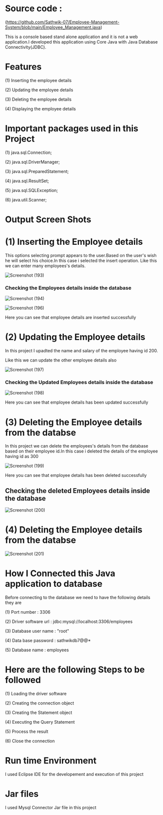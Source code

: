 
# Source code : 

(https://github.com/Sathwik-07/Employee-Management-System/blob/main/Employee_Management.java)

This is a  console based stand alone  application and  it is not a  web application.I developed this  application using  Core Java with Java Database Connectivity(JDBC).

# Features

(1) Inserting the employee details 

(2) Updating the employee details 

(3) Deleting the employee details 

(4) Displaying the employee details 


# Important packages used in this Project

(1) java.sql.Connection;

(2) java.sql.DriverManager;

(3) java.sql.PreparedStatement;

(4) java.sql.ResultSet;

(5) java.sql.SQLException;

(6) java.util.Scanner;

#   Output Screen Shots

# (1) Inserting the Employee details


 This options selecting prompt appears  to the user.Based  on the user's wish  he will select his choice.In this case i selected the insert operation.
 Like this we can enter many employees's  details.


![Screenshot (193)](https://github.com/Sathwik-07/Employee-Management-System/assets/130444732/1f925a22-5771-49f8-90fb-bd7e1892c7ba)


### Checking the Employees details inside the database


![Screenshot (194)](https://github.com/Sathwik-07/Employee-Management-System/assets/130444732/a8fc19be-075a-4dcd-a0b4-de003013153e)


![Screenshot (196)](https://github.com/Sathwik-07/Employee-Management-System/assets/130444732/71b76350-fe4a-4c47-a474-84815f2f0019)

Here you can see that employee details are inserted successfully



# (2) Updating the Employee details

In this project I upadted the name and salary of the employee having id 200.

Like this we can update the other employee details also

![Screenshot (197)](https://github.com/Sathwik-07/Employee-Management-System/assets/130444732/ff32ec69-3288-4975-b6ba-047c8a57e586)

### Checking the Updated Employees details inside the database


![Screenshot (198)](https://github.com/Sathwik-07/Employee-Management-System/assets/130444732/4f7f232d-60b8-4581-bc8c-3e6256fd8497)

Here you can see that employee details has been updated successfully



# (3) Deleting the Employee details from the databse

In this project we can delete the employees's details from the database based on their employee id.In this case i deleted the details of the employee having id as 300


![Screenshot (199)](https://github.com/Sathwik-07/Employee-Management-System/assets/130444732/f7878173-a197-4d38-9c35-fa26dadd854b)

Here you can see that employee details has been deleted successfully


## Checking the deleted Employees details inside the database


![Screenshot (200)](https://github.com/Sathwik-07/Employee-Management-System/assets/130444732/8a9a1087-1927-4b3c-99f1-0545e8144656)


# (4) Deleting the Employee details from the databse


![Screenshot (201)](https://github.com/Sathwik-07/Employee-Management-System/assets/130444732/6fafba5e-1aae-4067-82a1-8b01eb7388c9)


# How I Connected this Java application to database

Before connecting to the database we need to have the following details they are


(1) Port number : 3306

(2) Driver software url : jdbc:mysql://localhost:3306/employees 

(3) Database user name  : "root"

(4) Data base password  : sathwikdb7@@*

(5) Database name : employees



# Here are the following  Steps  to be followed



(1) Loading the driver software

(2) Creating the connection object

(3)  Creating the Statement object

(4) Executing the Query Statement

(5) Process the result

(6) Close the connection


# Run time Environment

I used Eclipse IDE  for the developement and execution of this project


# Jar files

I used Mysql Connector Jar file in this project




























